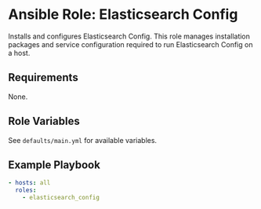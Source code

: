 # Ansible Role: Elasticsearch Config

Installs and configures Elasticsearch Config. This role manages installation packages and service configuration required to run Elasticsearch Config on a host.

## Requirements

None.

## Role Variables

See `defaults/main.yml` for available variables.

## Example Playbook

```yaml
- hosts: all
  roles:
    - elasticsearch_config
```
